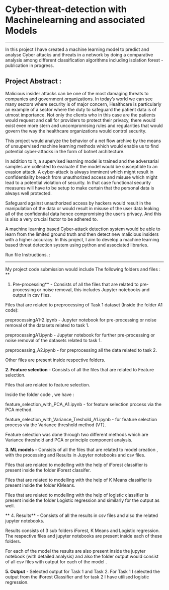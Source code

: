 # Cyber-threat-detection with Machinelearning and associated Models
-----------------------------------------------------------------------------

In this project I have created a machine learning model to predict and analyse Cyber attacks and threats in a network by doing a comparative analysis among different classification algorithms including isolation forest - publication in progress.


Project Abstract : 
---------------------

Malicious insider attacks can be one of the most damaging threats to companies and government organizations. In today’s world we can see many sectors where security is of major concern, Healthcare is particularly an example of a sector where the duty to safeguard the patient data is of utmost importance. Not only the clients who in this case are the patients would request and call for providers to protect their privacy, there would exist even more stern and uncompromising rules and regularities that would govern the way the healthcare organizations would control security.

This project would analyze the behavior of a net flow archive by the means of unsupervised machine learning methods which would enable us to find potential cyber-attacks in the form of botnet architecture.

In addition to it, a supervised learning model is trained and the adversarial samples are collected to evaluate if the model would be susceptible to an evasion attack. A cyber-attack is always imminent which might result in confidentiality breach from unauthorized access and misuse which might lead to a potential violation of security. In that case functional security measures will have to be setup to make certain that the personal data is always well protected.

Safeguard against unauthorized access by hackers would result in the manipulation of the data or would result in misuse of the user data leaking all of the confidential data hence compromising the user’s privacy. And this is also a very crucial factor to be adhered to.

A machine learning based Cyber-attack detection system would be able to learn from the limited ground truth and then detect new malicious insiders with a higher accuracy. In this project, I aim to develop a machine learning based threat detection system using python and associated libraries.


Run file Instructions. : 
_________________________


My project code submission would include The following folders and files : 
**
1. Pre-processing**  - Consists of all the files that are related to pre-processing or noise removal, this includes Jupyter notebooks and output in csv files. 

Files that are related to  preprocessing of Task 1 dataset (Inside the folder A1 code): 

preprocessingA1-2.ipynb - Jupyter notebook for pre-processing or noise removal of the datasets related to task 1.  

preprocessingA1.ipynb - Jupyter notebook for further pre-processing or noise removal of the datasets related to task 1.  

preprocessing_A2.ipynb - for preprocessing all the data related to task 2. 

Other files are present inside respective folders. 


**2. Feature selection** - Consists of all the files that are related to Feature selection. 

Files that are related to feature selection. 

Inside the folder code , we have : 

feature_selection_with_PCA_A1.ipynb - for feature selection process via the PCA method. 

feature_selection_with_Variance_Treshold_A1.ipynb - for feature selection process via the Variance threshold method (VT). 

Feature selection was done through two different methods which are Variance threshold and PCA or principle component analysis. 

**3. ML models** - Consists of all the files that are related to model creation , with the processing and Results in Jupyter notebooks and csv files. 

Files that are related to modelling with the help of iForest classifier is present inside the folder iForest classifer.

Files that are related to modelling with the help of K Means classifier is present inside the folder KMeans.


Files that are related to modelling with the help of logistic classifier is present inside the folder Logistic regression and similarly for the output as well. 

**
4. Results** - Consists of all the results in csv files and also the related jupyter notebooks. 

Results consists of 3 sub folders iForest, K Means and Logistic regression. The respective files and jupyter notebooks are present inside each of these folders. 

For each of the model the results are also present inside the jupyter notebook (with detailed analysis) and also the folder output would consist of all csv files with output for each of the model .

**5. Output** - Selected output for Task 1 and Task 2. For Task 1 I selected the output from the iForest  Classifier and for task 2 I have utilised logistic regression.  
